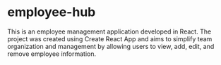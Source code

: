 # employee-hub
This is an employee management application developed in React. The project was created using Create React App and aims to simplify team organization and management by allowing users to view, add, edit, and remove employee information.
